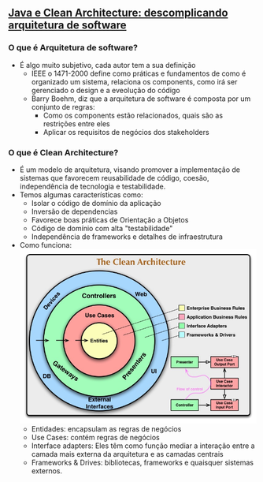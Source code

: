 ## [Java e Clean Architecture: descomplicando arquitetura de software](https://cursos.alura.com.br/course/java-clean-architecture)

### O que é Arquitetura de software?

* É algo muito subjetivo, cada autor tem a sua definição
    * IEEE o 1471-2000 define como práticas e fundamentos de como é organizado um sistema, relaciona os components, como
      irá ser gerenciado o design e a eveolução do código
    * Barry Boehm, diz que a arquitetura de software é composta por um conjunto de regras:
        * Como os components estão relacionados, quais são as restrições entre eles
        * Aplicar os requisitos de negócios dos stakeholders

### O que é Clean Architecture?

* É um modelo de arquitetura, visando promover a implementação de sistemas que favorecem reusabilidade de
  código, coesão, independência de tecnologia e testabilidade.
* Temos algumas características como:
    * Isolar o código de domínio da aplicação
    * Inversão de dependencias
    * Favorece boas práticas de Orientação a Objetos
    * Código de domínio com alta "testabilidade"
    * Independência de frameworks e detalhes de infraestrutura
* Como funciona:
  ![img_1.png](img_1.png)
    * Entidades: encapsulam as regras de negócios
    * Use Cases: contém regras de negócios
    * Interface adapters: Eles têm como função mediar a interação entre a camada mais externa da arquitetura e as
      camadas centrais
    * Frameworks & Drives: bibliotecas, frameworks e quaisquer sistemas externos.